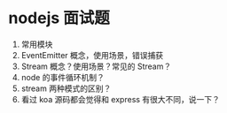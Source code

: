 # nodejs 面试题

1. 常用模块
2. EventEmitter 概念，使用场景，错误捕获
3. Stream 概念？使用场景？常见的 Stream？
4. node 的事件循环机制？
5. stream 两种模式的区别？
6. 看过 koa 源码都会觉得和 express 有很大不同，说一下？
